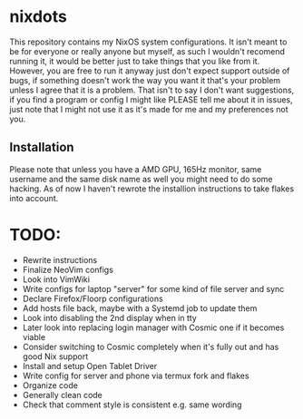 # nixdots
This repository contains my NixOS system configurations. It isn't meant to be for everyone or really anyone but myself, as such I wouldn't recomend running it, it would be better just to take things that you like from it. However, you are free to run it anyway just don't expect support outside of bugs, if something doesn't work the way you want it that's your problem unless I agree that it is a problem. That isn't to say I don't want suggestions, if you find a program or config I might like PLEASE tell me about it in issues, just note that I might not use it as it's made for me and my preferences not you. 

## Installation
Please note that unless you have a AMD GPU, 165Hz monitor, same username and the same disk name as well you might need to do some hacking. As of now I haven't rewrote the installion instructions to take flakes into account.

# TODO: 
- Rewrite instructions
- Finalize NeoVim configs
- Look into VimWiki
- Write configs for laptop "server" for some kind of file server and sync
- Declare Firefox/Floorp configurations
- Add hosts file back, maybe with a Systemd job to update them
- Look into disabling the 2nd display when in tty
- Later look into replacing login manager with Cosmic one if it becomes viable
- Consider switching to Cosmic completely when it's fully out and has good Nix support
- Install and setup Open Tablet Driver
- Write config for server and phone via termux fork and flakes
- Organize code
- Generally clean code 
- Check that comment style is consistent e.g. same wording
